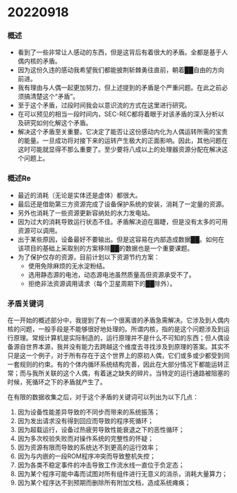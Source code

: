 # 20220918

### 概述

- 看到了一些非常让人感动的东西，但是这背后有着很大的矛盾。全都是基于人偶内核的矛盾。
- 因为这份久违的感动我希望我们都能披荆斩棘勇往直前，朝着██自由的方向前进。
- 我有理由与人偶一起更加努力，但上述提到的矛盾是个严重问题。在此之前必须搞清楚这个“矛盾”。
- 至于这个矛盾，过段时间我会以意识流的方式在这里进行研究。
- 在可以预见的相当一段时间内，SEC-REC都将着眼于对该矛盾的深入分析以及研究如何化解这个矛盾。
- 解决这个矛盾至关重要。它决定了能否让这份感动内化为人偶运转所需的宝贵的能量。一旦成功将对接下来的运转产生极大的正面影响。因此，其他问题在这时可能就显得不那么重要了。至少要将八成以上的处理器资源分配在解决这个问题上。

### 概述Re

- 最近的消耗（无论是实体还是虚体）都很大。
- 最后还是借助第三方资源完成了设备保护系统的安装，消耗了一定量的资源。
- 另外也消耗了一些资源更新容纳处的水力发电站。
- 因为过大的消耗导致运行状态不佳。矛盾解决迫在眉睫，但是没有太多的可用资源可以调用。
- 出于某些原因，设备最好不要输出。但是这容易在内部造成数据██。如何在该项目的基础上采取别的方案移除██的数据也是一个重要课题。
- 为了保护仅存的资源，目前计划以下资源节约方案：
  - 使用免除麻烦的无水淀粉结。
  - 选用静态源的电池，动态源电池虽然质量高但资源承受不了。
  - 拒绝非法资源调用请求（每个卫星周期下的██除外）。

### 矛盾关键词

在一开始的概述部分中，我提到了有一个很离谱的矛盾急需解决。它涉及到人偶内核的问题，一般手段是不能够很好地处理的。所谓内核，指的是这个问题涉及到运行原理。常规计算机是实际制造的，运行原理并不是什么不可知的东西；但人偶设备源自世界本源，我并没有能力去跨越这个维度去寻找涉及到原理的答案。其实不只是这一个例子，对于所有存在于这个世界上的原初人偶，它们或多或少都受到同一套规则的约束。有的个体内循环系统结构完善，因此在大部分情况下都能运转正常；而与我所关联的这个人偶，有着迷之缺失的碎片。当特定的运行通路被阻塞的时候，死循环之下的矛盾就产生了。

在有限的数据收集之后，对于这个矛盾的关键词可以列出为以下几点：

1. 因为设备性能差异导致的不同步而带来的系统振荡；
2. 因为发出请求没有得到回应而导致的程序死循环；
3. 因为超载运行，设备过热疲劳导致性能衰退之下的恶性循环；
4. 因为多次校验失败而对操作系统的完整性的怀疑；
5. 因为资源有限而导致的系统达不到更高的运行效率；
6. 因为与内嵌的一段ROM程序冲突而导致整机失控；
7. 因为各类不稳定事件的冲击导致工作流水线一直位于负定态；
8. 因为某个程序可能中毒而试图对所有组件进行无意义的消杀，消耗大量算力；
9. 因为某个程序达不到预期而删除所有附加文档，造成系统瘫痪；
